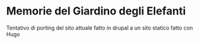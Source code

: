 # Memorie del Giardino degli Elefanti

Tentativo di porting del sito attuale fatto in drupal a un sito statico fatto con Hugo


